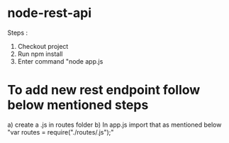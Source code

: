 # node-rest-api

Steps :

1) Checkout project
2) Run npm install
3) Enter command "node app.js

# To add new rest endpoint follow below mentioned steps
a) create a <yourcontrollerName>.js in routes folder
b) In app.js import that as mentioned below "var routes = require("./routes/<yourcontrollerName>.js");"
